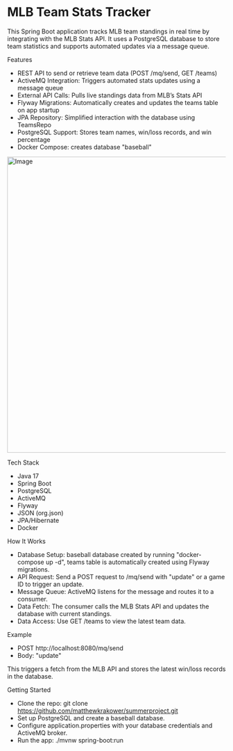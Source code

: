 # MLB Team Stats Tracker

This Spring Boot application tracks MLB team standings in real time by integrating with the MLB Stats API. It uses a PostgreSQL database to store team statistics and supports automated updates via a message queue.

Features
- REST API to send or retrieve team data (POST /mq/send, GET /teams)
- ActiveMQ Integration: Triggers automated stats updates using a message queue
- External API Calls: Pulls live standings data from MLB’s Stats API
- Flyway Migrations: Automatically creates and updates the teams table on app startup
- JPA Repository: Simplified interaction with the database using TeamsRepo
- PostgreSQL Support: Stores team names, win/loss records, and win percentage
- Docker Compose: creates database "baseball"

<img width="674" height="681" alt="Image" src="https://github.com/user-attachments/assets/7030cbf5-23a8-47e7-bf58-1cbe25a2a84b" />

Tech Stack
- Java 17
- Spring Boot
- PostgreSQL
- ActiveMQ
- Flyway
- JSON (org.json)
- JPA/Hibernate
- Docker

How It Works
- Database Setup: baseball database created by running "docker-compose up -d", teams table is automatically created using Flyway migrations.
- API Request: Send a POST request to /mq/send with "update" or a game ID to trigger an update.
- Message Queue: ActiveMQ listens for the message and routes it to a consumer.
- Data Fetch: The consumer calls the MLB Stats API and updates the database with current standings.
- Data Access: Use GET /teams to view the latest team data.

Example
- POST http://localhost:8080/mq/send
- Body: "update"

This triggers a fetch from the MLB API and stores the latest win/loss records in the database.

Getting Started
- Clone the repo: git clone https://github.com/matthewkrakower/summerproject.git
- Set up PostgreSQL and create a baseball database.
- Configure application.properties with your database credentials and ActiveMQ broker.
- Run the app: ./mvnw spring-boot:run
